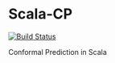 # Scala-CP

[![Build Status](https://travis-ci.org/mcapuccini/scala-cp.svg?branch=master)](https://travis-ci.org/mcapuccini/scala-cp)

Conformal Prediction in Scala
